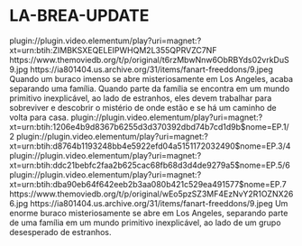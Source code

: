 # LA-BREA-UPDATE

<item>
<title>[COLOR silver][B] LÁ BREA -A TERRA PERDIDA 1° TEMPORADA [/COLOR][/B][COLOR yellow]  FULL HD  [B][/COLOR][/B]</title>
<link>plugin://plugin.video.elementum/play?uri=magnet:?xt=urn:btih:ZIMBKSXEQELEIPWHQM2L355QPRVZC7NF</link>
<thumbnail>https://www.themoviedb.org/t/p/original/t6rzMbwNnw6ObRBYds02vrkDuS9.jpg</thumbnail>
<fanart>https://ia801404.us.archive.org/31/items/fanart-freeddons/9.jpeg</fanart>
<info> Quando um buraco imenso se abre misteriosamente em Los Angeles, acaba separando uma família. Quando parte da família se encontra em um mundo primitivo inexplicável, ao lado de estranhos, eles devem trabalhar para sobreviver e descobrir o mistério de onde estão e se há um caminho de volta para casa.</info>
</item>

<item>
<title>[COLOR silver][B]  LÁ BREA -A TERRA PERDIDA 2° TEMPORADA  [/COLOR][/B][COLOR yellow]  FULL HD  [B][/COLOR][/B]</title>
<link>plugin://plugin.video.elementum/play?uri=magnet:?xt=urn:btih:1206e4b9d8367b6255d3d370392dbd74b7cd1d9b$nome=EP.1/2</link>
<link>plugin://plugin.video.elementum/play?uri=magnet:?xt=urn:btih:d8764b1193248bb4e5922efd04a5151172032490$nome=EP.3/4</link>
<link>plugin://plugin.video.elementum/play?uri=magnet:?xt=urn:btih:ddc21bebfc2faa2b625cac68fb68d3d4de9279a5$nome=EP.5/6</link>
<link>plugin://plugin.video.elementum/play?uri=magnet:?xt=urn:btih:dba90eb64f642eeb2b3aa080b421c529ea491577$nome=EP.7</link>
<thumbnail>https://www.themoviedb.org/t/p/original/wEo5pzSZ3MF4EzNvY2R1OZNX266.jpg</thumbnail>
<fanart>https://ia801404.us.archive.org/31/items/fanart-freeddons/9.jpeg</fanart>
<info>Um enorme buraco misteriosamente se abre em Los Angeles, separando parte de uma família em um mundo primitivo inexplicável, ao lado de um grupo desesperado de estranhos.</info>
</item> 
